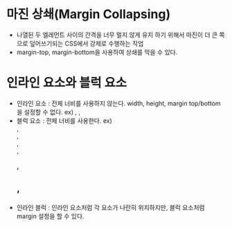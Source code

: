 # 마진 상쇄(Margin Collapsing)
- 나열된 두 엘레먼트 사이의 간격을 너무 멀지 않게 유지 하기 위해서 마진이 더 큰 쪽으로 덮어쓰기되는 CSS에서 강제로 수행하는 작업
- margin-top, margin-bottom을 사용하여 상쇄를 막을 수 있다.

# 인라인 요소와 블럭 요소
- 인라인 요소 : 전체 너비를 사용하지 않는다. width, height, margin top/bottom을 설정할 수 없다. ex) <a>, <span>, <img>
- 블럭 요소 : 전체 너비를 사용한다. ex) <div> , <section> , <article> , <nav>, <h1>, <h2> , <p>
- 인라인 블럭 : 인라인 요소처럼 각 요소가 나란히 위치하지만, 블럭 요소처럼 margin 설정을 할 수 있다.